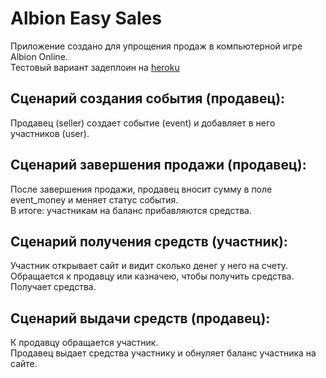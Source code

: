 Albion Easy Sales
========================


Приложение создано для упрощения продаж в компьютерной игре Albion Online. <br/>
Тестовый вариант задеплоин на [heroku](https://albion-easy-sales.herokuapp.com/events/ "Открыть приложение на heroku")

Сценарий создания события (продавец):
---------------------
Продавец (seller) создает событие (event) и добавляет в него участников (user).

Сценарий завершения продажи (продавец):
---------------------
После завершения продажи, продавец вносит сумму в поле event_money и меняет статус события.<br/>
В итоге: участникам на баланс прибавляются средства.

Сценарий получения средств (участник):
--------------------
Участник открывает сайт и видит сколько денег у него на счету.<br/>
Обращается к продавцу или казначею, чтобы получить средства.
Получает средства.

Сценарий выдачи средств (продавец):
------------------
К продавцу обращается участник.<br/>
Продавец выдает средства участнику и обнуляет баланс участника на сайте.
